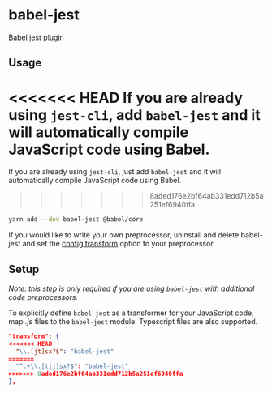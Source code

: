# babel-jest

[Babel](https://github.com/babel/babel) [jest](https://github.com/facebook/jest) plugin

## Usage

<<<<<<< HEAD
If you are already using `jest-cli`, add `babel-jest` and it will automatically compile JavaScript code using Babel.
=======
If you are already using `jest-cli`, just add `babel-jest` and it will automatically compile JavaScript code using Babel.
>>>>>>> 8aded176e2bf64ab331edd712b5a251ef6940ffa

```bash
yarn add --dev babel-jest @babel/core
```

If you would like to write your own preprocessor, uninstall and delete babel-jest and set the [config.transform](https://jestjs.io/docs/configuration#transform-object-string-string) option to your preprocessor.

## Setup

_Note: this step is only required if you are using `babel-jest` with additional code preprocessors._

To explicitly define `babel-jest` as a transformer for your JavaScript code, map _.js_ files to the `babel-jest` module. Typescript files are also supported.

```json
"transform": {
<<<<<<< HEAD
  "\\.[jt]sx?$": "babel-jest"
=======
  "^.+\\.[t|j]sx?$": "babel-jest"
>>>>>>> 8aded176e2bf64ab331edd712b5a251ef6940ffa
},
```
